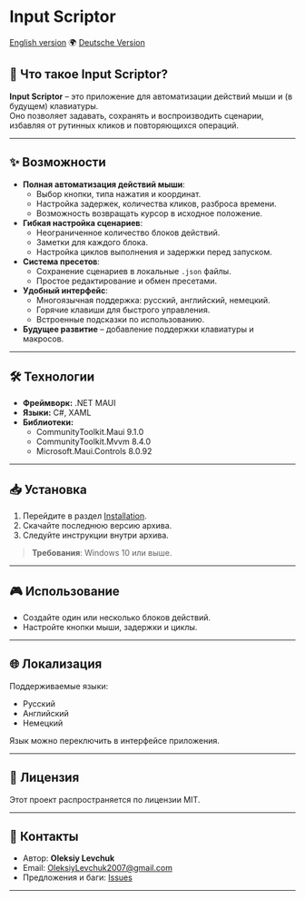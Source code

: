 # Input Scriptor

[English version](README.md) 🌍 [Deutsche Version](Various/README.de.md)

## 🚀 Что такое Input Scriptor?
**Input Scriptor** – это приложение для автоматизации действий мыши и (в будущем) клавиатуры.  
Оно позволяет задавать, сохранять и воспроизводить сценарии, избавляя от рутинных кликов и повторяющихся операций.

---

## ✨ Возможности
- **Полная автоматизация действий мыши**:
  - Выбор кнопки, типа нажатия и координат.
  - Настройка задержек, количества кликов, разброса времени.
  - Возможность возвращать курсор в исходное положение.
- **Гибкая настройка сценариев**:
  - Неограниченное количество блоков действий.
  - Заметки для каждого блока.
  - Настройка циклов выполнения и задержки перед запуском.
- **Система пресетов**:
  - Сохранение сценариев в локальные `.json` файлы.
  - Простое редактирование и обмен пресетами.
- **Удобный интерфейс**:
  - Многоязычная поддержка: русский, английский, немецкий.
  - Горячие клавиши для быстрого управления.
  - Встроенные подсказки по использованию.
- **Будущее развитие** – добавление поддержки клавиатуры и макросов.

---

## 🛠 Технологии
- **Фреймворк:** .NET MAUI  
- **Языки:** C#, XAML  
- **Библиотеки:**  
  - CommunityToolkit.Maui 9.1.0  
  - CommunityToolkit.Mvvm 8.4.0  
  - Microsoft.Maui.Controls 8.0.92  

---

## 📥 Установка
1. Перейдите в раздел [Installation](Installation).  
2. Скачайте последнюю версию архива.  
3. Следуйте инструкции внутри архива.  

> **Требования**: Windows 10 или выше.

---

## 🎮 Использование
- Создайте один или несколько блоков действий.  
- Настройте кнопки мыши, задержки и циклы.
  
---

## 🌐 Локализация
Поддерживаемые языки:
- Русский
- Английский
- Немецкий  

Язык можно переключить в интерфейсе приложения.

---

## 📄 Лицензия
Этот проект распространяется по лицензии MIT.

---

## 📧 Контакты
- Автор: **Oleksiy Levchuk**  
- Email: OleksiyLevchuk2007@gmail.com  
- Предложения и баги: [Issues](https://github.com/LeWX7/InputScriptor/issues)  

---
